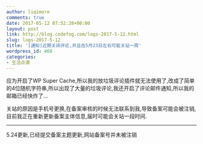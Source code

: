 ```yaml
---
author: liqimore
comments: true
date: 2017-05-12 07:52:28+00:00
layout: post
link: http://blog.codefog.com/logs-2017-5-12.html
slug: logs-2017-5-12
title: '[通知]近期关闭评论,并且在5月23日左右可能关站一周'
wordpress_id: 460
categories:
- 生活点滴
---
```


应为开启了WP Super Cache,所以我的放垃圾评论插件就无法使用了,改成了简单的4位随机字符串,所以出现了大量的垃圾评论,我还开启了评论邮件通知,所以我的邮箱已经快炸了...

关站的原因是手机号更换,在备案审核的时候无法联系到我,导致备案可能会被注销,目前我正在重新更新备案主体信息,届时可能会关站一段时间.



* * *



5.24更新,已经提交备案主题更新,网站备案号并未被注销
